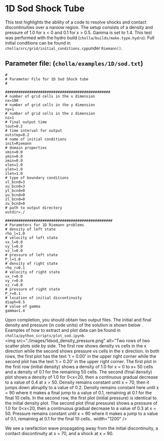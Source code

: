 # 1D Sod Shock Tube
This test highlights the ability of a code to resolve shocks and contact discontinuities over a naroow region. The setup consists of a density and pressure of 1.0 for x < 0 and 0.1 for x > 0.5. Gamma is set to 1.4. This test was performed with the hydro build (`cholla/builds/make.type.hydro`). Full initial conditions can be found in `cholla/src/grid/initial_conditions.cpp`under `Riemann()`. 

## Parameter file: (`cholla/examples/1D/sod.txt`)
```
#
# Parameter File for 1D Sod Shock tube
#

################################################
# number of grid cells in the x dimension
nx=100
# number of grid cells in the y dimension
ny=1
# number of grid cells in the z dimension
nz=1
# final output time
tout=0.2
# time interval for output
outstep=0.2
# name of initial conditions
init=Riemann
# domain properties
xmin=0.0
ymin=0.0
zmin=0.0
xlen=1.0
ylen=1.0
zlen=1.0
# type of boundary conditions
xl_bcnd=3
xu_bcnd=3
yl_bcnd=0
yu_bcnd=0
zl_bcnd=0
zu_bcnd=0
# path to output directory
outdir=./

#################################################
# Parameters for 1D Riemann problems
# density of left state
rho_l=1.0
# velocity of left state
vx_l=0.0
vy_l=0.0
vz_l=0.0
# pressure of left state
P_l=1.0
# density of right state
rho_r=0.1
# velocity of right state
vx_r=0.0
vy_r=0.0
vz_r=0.0
# pressure of right state
P_r=0.1
# location of initial discontinuity
diaph=0.5
# value of gamma
gamma=1.4
```
Upon completion, you should obtain two output files. The initial and final density and pressure (in code units) of the solution is shown below .  Examples of how to extract and plot data can be found in `cholla/python_scripts/plot_sod.ipynb`.  
<img src="./images/1dsod_density_pressure.png" alt="Two rows of two scatter plots side by side. The first row shows density vs cells in the x direction while the second shows pressure vs cells in the x direction. In both rows, the first plot has the text 't = 0.00' in the upper right corner while the second plot has the text 't = 0.20' in the upper right corner. The first plot in the first row (initial density) shows a density of 1.0 for x = 0 to x= 50 cells and a density of 0.1 for the remaining 50 cells. The second (final density) plot shows a density of 1.0 for 0<x<20, then a continuous gradual decrease to a value of 0.4 at x = 50. Density remains constant until x = 70, then it jumps down abruptly to a value of 0.2. Density remains constant here until x = 90 where it makes a final jump to a value of 0.1, remaining at 0.1 for the final 10 cells. In the second row, the first plot (initial pressure) is identical to the initial density plot. The second plot (final pressure) shows a pressure of 1.0 for 0<x<20, then a continuous gradual decrease to a value of 0.3 at x = 50. Pressure remains constant until x = 90 where it makes a jump to a value of 0.1, remaining at 0.1 for the final 10 cells.. width="1200" />  

We see a rarefaction wave propagating away from the initial discontinuity, a contact discontinuity at x = 70, and a shock at x = 90.
